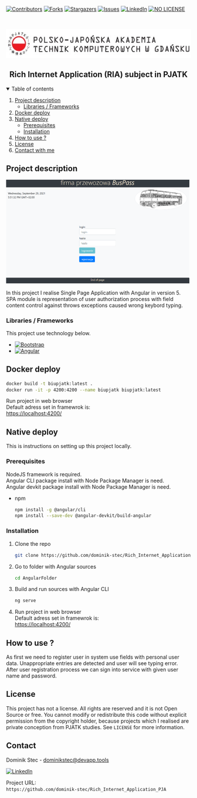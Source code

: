 <!--
*** Thanks for checking out c. If you have a suggestion
*** that would make this better, please fork the repo and create a pull request
*** or simply open an issue with the tag "enhancement".
*** Thanks again! Now go create something AMAZING! :D
-->

<!-- PROJECT SHIELDS -->
<!--
*** I'm using markdown "reference style" links for readability.
*** Reference links are enclosed in brackets [ ] instead of parentheses ( ).
*** See the bottom of this document for the declaration of the reference variables
*** for contributors-url, forks-url, etc. This is an optional, concise syntax you may use.
*** https://www.markdownguide.org/basic-syntax/#reference-style-links
-->

[![Contributors][contributors-shield]][contributors-url]
[![Forks][forks-shield]][forks-url]
[![Stargazers][stars-shield]][stars-url]
[![Issues][issues-shield]][issues-url]
[![LinkedIn][linkedin-shield]][linkedin-url]
[![NO LICENSE][license-shield]][license-url]

<!-- PROJECT LOGO -->
<br />
<p align="center">
  <a href="https://gdansk.pja.edu.pl/pl/">
    <img src="images/logo.jpg" alt="Logo" width="540" height="80">
  </a>

  <h2 align="center">Rich Internet Application (RIA) subject in PJATK</h2>

  <!-- <p align="center">
    <h3> Bogate Interfejsy Użytkownika (BIU PJATK) </h3>
    <br />
    <a href="https://github.com/dominik-stec/Rich_Internet_Application_PJA"><strong>» go to source code »</strong></a>
    <br />
    <br />
    <a href="https://github.com/othneildrew/Best-README-Template">View Demo</a>
    ·
    <a href="https://github.com/othneildrew/Best-README-Template/issues">Report Bug</a>
    ·
    <a href="https://github.com/othneildrew/Best-README-Template/issues">Request Feature</a>
  </p> -->
</p>

<!-- TABLE OF CONTENTS -->
<details open="open">
  <summary>Table of contents</summary>
  <ol>
    <li>
      <a href="#about-the-project">Project description</a>
      <ul>
        <li><a href="#built-with">Libraries / Frameworks</a></li>
      </ul>
    </li>
    <li>
      <a href="#docker">Docker deploy</a>
    </li>
    <li>
      <a href="#native-deploy">Native deploy</a>
      <ul>
        <li><a href="#prerequisites">Prerequisites</a></li>
        <li><a href="#installation">Installation</a></li>
      </ul>
    </li>
    <li><a href="#usage">How to use ?</a></li>
    <!-- <li><a href="#roadmap">Roadmap</a></li>
    <li><a href="#contributing">Contributing</a></li> -->
    <li><a href="#license">License</a></li>
    <li><a href="#contact">Contact with me</a></li>
    <!-- <li><a href="#acknowledgements">Acknowledgements</a></li> -->
  </ol>
</details>

<!-- ABOUT THE PROJECT -->

## Project description

<!-- [![Main_view][product-screenshot]][product-screenshot] -->
<img src="images/screenshot.png" width="500"/>

In this project I realise Single Page Application with Angular in version 5. SPA module is representation of user authorization process with field content control against throws exceptions caused wrong keybord typing.

### Libraries / Frameworks

This project use technology below.

- [![Bootstrap][bootstrap-shield]][bootstrap-url]
- [![Angular][angular-shield]][angular-url]

<!-- DOCKER -->

## Docker deploy

```sh
docker build -t biupjatk:latest .
docker run -it -p 4200:4200 --name biupjatk biupjatk:latest
```

Run project in web browser <br>
Default adress set in framewrok is: <br>
[https://localhost:4200/](https://localhost:4200/)

<!-- NATIVE DEPLOY -->

## Native deploy

This is instructions on setting up this project locally.

### Prerequisites

NodeJS framework is required. <br />
Angular CLI package install with Node Package Manager is need. <br />
Angular devkit package install with Node Package Manager is need. <br />

- npm
  ```sh
  npm install -g @angular/cli
  npm install --save-dev @angular-devkit/build-angular
  ```

### Installation

1. Clone the repo
   ```sh
   git clone https://github.com/dominik-stec/Rich_Internet_Application_PJA.git
   ```
2. Go to folder with Angular sources
   ```sh
   cd AngularFolder
   ```
3. Build and run sources with Angular CLI
   ```sh
   ng serve
   ```
4. Run project in web browser <br>
   Default adress set in framewrok is: <br>
   [https://localhost:4200/](https://localhost:4200/)

<!-- USAGE EXAMPLES -->

## How to use ?

As first we need to register user in system use fields with personal user data. Unappropriate entries are detected and user will see typing error. After user registration process we can sign into service with given user name and password.

<!-- _For more examples, please refer to the [Documentation](https://example.com)_ -->

<!-- ROADMAP
## Roadmap

See the [open issues](https://github.com/othneildrew/Best-README-Template/issues) for a list of proposed features (and known issues).

-->

<!-- CONTRIBUTING
## Contributing

Contributions are what make the open source community such an amazing place to learn, inspire, and create. Any contributions you make are **greatly appreciated**.

1. Fork the Project
2. Create your Feature Branch (`git checkout -b feature/AmazingFeature`)
3. Commit your Changes (`git commit -m 'Add some AmazingFeature'`)
4. Push to the Branch (`git push origin feature/AmazingFeature`)
5. Open a Pull Request

-->

<!-- LICENSE -->

## License

This project has not a license.
All rights are reserved and it is not Open Source or free. You cannot modify or redistribute this code without explicit permission from the copyright holder, because projects which I realised are private conception from PJATK studies.
See `LICENSE` for more information.

<!-- CONTACT -->

## Contact

Dominik Stec - dominikstec@devapp.tools

[![LinkedIn][linkedin-shield]][linkedin-url]

Project URL:
<br />
`https://github.com/dominik-stec/Rich_Internet_Application_PJA`

<!-- ACKNOWLEDGEMENTS
## Acknowledgements
* [GitHub Emoji Cheat Sheet](https://www.webpagefx.com/tools/emoji-cheat-sheet)
* [Img Shields](https://shields.io)
* [Choose an Open Source License](https://choosealicense.com)
* [GitHub Pages](https://pages.github.com)
* [Animate.css](https://daneden.github.io/animate.css)
* [Loaders.css](https://connoratherton.com/loaders)
* [Slick Carousel](https://kenwheeler.github.io/slick)
* [Smooth Scroll](https://github.com/cferdinandi/smooth-scroll)
* [Sticky Kit](http://leafo.net/sticky-kit)
* [JVectorMap](http://jvectormap.com)
* [Font Awesome](https://fontawesome.com)

-->

<!-- MARKDOWN LINKS & IMAGES -->
<!-- https://www.markdownguide.org/basic-syntax/#reference-style-links -->

[contributors-shield]: https://img.shields.io/github/contributors/dccstcc/BIU_PJATK.svg?style=for-the-badge
[contributors-url]: https://github.com/dccstcc/BIU_PJATK/graphs/contributors
[forks-shield]: https://img.shields.io/github/forks/dccstcc/BIU_PJATK.svg?style=for-the-badge
[forks-url]: https://github.com/dccstcc/BIU_PJATK/network/members
[stars-shield]: https://img.shields.io/github/stars/dccstcc/BIU_PJATK.svg?style=for-the-badge
[stars-url]: https://github.com/dccstcc/BIU_PJATK/stargazers
[issues-shield]: https://img.shields.io/github/issues/dccstcc/BIU_PJATK.svg?style=for-the-badge
[issues-url]: https://github.com/dccstcc/BIU_PJATK/issues
[license-shield]: https://img.shields.io/badge/License-NONE-orange
[license-url]: https://github.com/dccstcc/BIU_PJATK/blob/master/LICENSE.md
[linkedin-shield]: https://img.shields.io/badge/-LinkedIn-black.svg?style=for-the-badge&logo=linkedin&colorB=555
[linkedin-url]: https://www.linkedin.com/in/dominik-stec
[product-screenshot]: images/screenshot.png
[angular-shield]: https://img.shields.io/badge/-Angular-red
[angular-url]: https://angular.io/
[bootstrap-shield]: https://img.shields.io/badge/-Bootstrap-blue
[bootstrap-url]: https://getbootstrap.com/
